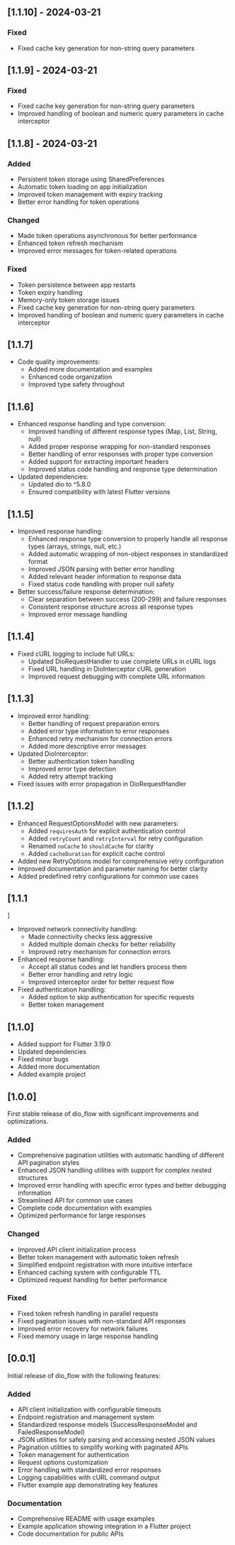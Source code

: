## [1.1.10] - 2024-03-21

### Fixed
- Fixed cache key generation for non-string query parameters

## [1.1.9] - 2024-03-21

### Fixed
- Fixed cache key generation for non-string query parameters
- Improved handling of boolean and numeric query parameters in cache interceptor

## [1.1.8] - 2024-03-21

### Added
- Persistent token storage using SharedPreferences
- Automatic token loading on app initialization
- Improved token management with expiry tracking
- Better error handling for token operations

### Changed
- Made token operations asynchronous for better performance
- Enhanced token refresh mechanism
- Improved error messages for token-related operations

### Fixed
- Token persistence between app restarts
- Token expiry handling
- Memory-only token storage issues
- Fixed cache key generation for non-string query parameters
- Improved handling of boolean and numeric query parameters in cache interceptor

## [1.1.7]
* Code quality improvements:
  * Added more documentation and examples
  * Enhanced code organization
  * Improved type safety throughout
  
## [1.1.6]

* Enhanced response handling and type conversion:
  * Improved handling of different response types (Map, List, String, null)
  * Added proper response wrapping for non-standard responses
  * Better handling of error responses with proper type conversion
  * Added support for extracting important headers
  * Improved status code handling and response type determination
* Updated dependencies:
  * Updated dio to ^5.8.0
  * Ensured compatibility with latest Flutter versions

## [1.1.5]

* Improved response handling:
  * Enhanced response type conversion to properly handle all response types (arrays, strings, null, etc.)
  * Added automatic wrapping of non-object responses in standardized format
  * Improved JSON parsing with better error handling
  * Added relevant header information to response data
  * Fixed status code handling with proper null safety
* Better success/failure response determination:
  * Clear separation between success (200-299) and failure responses
  * Consistent response structure across all response types
  * Improved error message handling

## [1.1.4]

* Fixed cURL logging to include full URLs:
  * Updated DioRequestHandler to use complete URLs in cURL logs
  * Fixed URL handling in DioInterceptor cURL generation
  * Improved request debugging with complete URL information

## [1.1.3]

* Improved error handling:
  * Better handling of request preparation errors
  * Added error type information to error responses
  * Enhanced retry mechanism for connection errors
  * Added more descriptive error messages
* Updated DioInterceptor:
  * Better authentication token handling
  * Improved error type detection
  * Added retry attempt tracking
* Fixed issues with error propagation in DioRequestHandler

## [1.1.2]

* Enhanced RequestOptionsModel with new parameters:
  * Added `requiresAuth` for explicit authentication control
  * Added `retryCount` and `retryInterval` for retry configuration
  * Renamed `noCache` to `shouldCache` for clarity
  * Added `cacheDuration` for explicit cache control
* Added new RetryOptions model for comprehensive retry configuration
* Improved documentation and parameter naming for better clarity
* Added predefined retry configurations for common use cases

## [1.1.1
]
* Improved network connectivity handling:
  * Made connectivity checks less aggressive
  * Added multiple domain checks for better reliability
  * Improved retry mechanism for connection errors
* Enhanced response handling:
  * Accept all status codes and let handlers process them
  * Better error handling and retry logic
  * Improved interceptor order for better request flow
* Fixed authentication handling:
  * Added option to skip authentication for specific requests
  * Better token management

## [1.1.0]

* Added support for Flutter 3.19.0
* Updated dependencies
* Fixed minor bugs
* Added more documentation
* Added example project

## [1.0.0]

First stable release of dio_flow with significant improvements and optimizations.

### Added
- Comprehensive pagination utilities with automatic handling of different API pagination styles
- Enhanced JSON handling utilities with support for complex nested structures
- Improved error handling with specific error types and better debugging information
- Streamlined API for common use cases
- Complete code documentation with examples
- Optimized performance for large responses

### Changed
- Improved API client initialization process
- Better token management with automatic token refresh
- Simplified endpoint registration with more intuitive interface
- Enhanced caching system with configurable TTL
- Optimized request handling for better performance

### Fixed
- Fixed token refresh handling in parallel requests
- Fixed pagination issues with non-standard API responses
- Improved error recovery for network failures
- Fixed memory usage in large response handling

## [0.0.1]

Initial release of dio_flow with the following features:

### Added
- API client initialization with configurable timeouts
- Endpoint registration and management system
- Standardized response models (SuccessResponseModel and FailedResponseModel)
- JSON utilities for safely parsing and accessing nested JSON values
- Pagination utilities to simplify working with paginated APIs
- Token management for authentication
- Request options customization
- Error handling with standardized error responses
- Logging capabilities with cURL command output
- Flutter example app demonstrating key features

### Documentation
- Comprehensive README with usage examples
- Example application showing integration in a Flutter project
- Code documentation for public APIs
